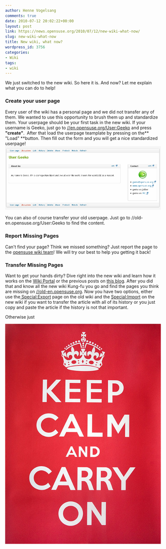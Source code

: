 ```yaml
---
author: Henne Vogelsang
comments: true
date: 2010-07-12 20:02:22+00:00
layout: post
link: https://news.opensuse.org/2010/07/12/new-wiki-what-now/
slug: new-wiki-what-now
title: New wiki, what now?
wordpress_id: 3756
categories:
- Wiki
tags:
- wiki
---
```


We just switched to the new wiki. So here it is. And now? Let me explain what you can do to help!


### Create your user page


Every user of the wiki has a personal page and we did not transfer any of them. We wanted to use this opportunity to brush them up and standardize them. Your userpage should be your first task in the new wiki. If your username is Geeko, just go to [//en.opensuse.org/User:Geeko](//en.opensuse.org/User:Geeko) and press **"create"**.  After that load the userpage teamplate by pressing on the** "Load" **button. Then fill out the form and you will get a nice standardized userpage!
[![](/wp-content/uploads/2010/07/userpage1.png)](//en.opensuse.org/User:Geeko)

You can also of course transfer your old userpage. Just go to //old-en.opensuse.org/User:Geeko to find the content.


### Report Missing Pages


Can't find your page? Think we missed something? Just report the page to the [opensuse wiki team](//en.opensuse.org/openSUSE:Wiki_team)! We will try our best to help you getting it back!


### Transfer Missing Pages


Want to get your hands dirty? Dive right into the new wiki and learn how it works on the [Wiki Portal](//en.opensuse.org/Portal:Wiki) or the previous posts on [this blog](//news.opensuse.org/category/wiki-2/).  After you did that and know all the new wiki Kung-fu you go and find the pages you think are missing on [//old-en.opensuse.org](//old-en.opensuse.org). Now you have two options, either use the[ Special:Export](//old-en.opensuse.org/Special:Export) page on the old wiki and the [Special:Import](//en.opensuse.org/Special:Import) on the new wiki if you want to transfer the article with all of its history or you just copy and paste the article if the history is not that important.


Otherwise just




![Keep Calm And Carry On](/wp-content/uploads/2010/07/KeepCalmAndCarryOn.jpg)
